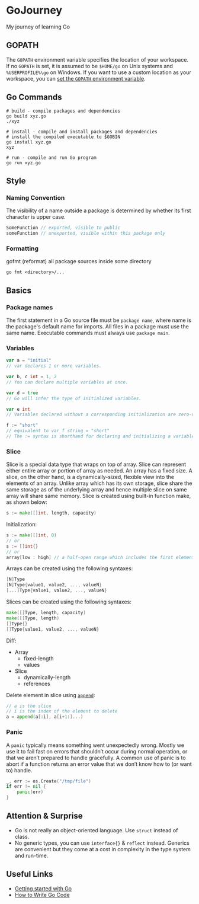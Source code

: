 # GoJourney
My journey of learning Go

## GOPATH

The `GOPATH` environment variable specifies the location of your workspace. If no `GOPATH` is set, it is assumed to be `$HOME/go` on Unix systems and `%USERPROFILE%\go` on Windows. If you want to use a custom location as your workspace, you can [set the `GOPATH` environment variable](https://github.com/golang/go/wiki/SettingGOPATH).

## Go Commands

```console
# build - compile packages and dependencies
go build xyz.go
./xyz
```

```console
# install - compile and install packages and dependencies
# install the compiled executable to $GOBIN
go install xyz.go
xyz
```

```console
# run - compile and run Go program
go run xyz.go
```

## Style

### Naming Convention

The visibility of a name outside a package is determined by whether its first character is upper case.

```go
SomeFunction // exported, visible to public
someFunction // unexported, visible within this package only
```

### Formatting

gofmt (reformat) all package sources inside some directory

`go fmt <directory>/...`

## Basics

### Package names

The first statement in a Go source file must be `package name`, where name is the package's default name for imports.  All files in a package must use the same name.  Executable commands must always use `package main`.

### Variables

```go
var a = "initial"
// var declares 1 or more variables.

var b, c int = 1, 2
// You can declare multiple variables at once.

var d = true
// Go will infer the type of initialized variables.

var e int
// Variables declared without a corresponding initialization are zero-valued.

f := "short"
// equivalent to var f string = "short"
// The := syntax is shorthand for declaring and initializing a variable.
```

### Slice

Slice is a special data type that wraps on top of array. Slice can represent either entire array or portion of array as needed. An array has a fixed size. A slice, on the other hand, is a dynamically-sized, flexible view into the elements of an array. Unlike array which has its own storage, slice share the same storage as of the underlying array and hence multiple slice on same array will share same memory. Slice is created using built-in function make, as shown below:

```go
s := make([]int, length, capacity)
```

Initialization:
```go
s := make([]int, 0)
// or
s := []int{}
// or
array[low : high] // a half-open range which includes the first element, but excludes the last one
```

Arrays can be created using the following syntaxes:
```go
[N]Type
[N]Type{value1, value2, ..., valueN}
[...]Type{value1, value2, ..., valueN}
```

Slices can be created using the following syntaxes:
```go
make([]Type, length, capacity)
make([]Type, length)
[]Type{}
[]Type{value1, value2, ..., valueN}
```

Diff:
* Array
  * fixed-length
  * values
* Slice
  * dynamically-length
  * references

Delete element in slice using [`append`](https://golang.org/pkg/builtin/#append):
```go
// a is the slice
// i is the index of the element to delete
a = append(a[:i], a[i+1:]...)
```

### Panic

A `panic` typically means something went unexpectedly wrong. Mostly we use it to fail fast on errors that shouldn’t occur during normal operation, or that we aren’t prepared to handle gracefully. A common use of panic is to abort if a function returns an error value that we don’t know how to (or want to) handle.

```go
_, err := os.Create("/tmp/file")
if err != nil {
    panic(err)
}
```

## Attention & Surprise

* Go is not really an object-oriented language. Use `struct` instead of class.
* No generic types, you can use `interface{}` & `reflect` instead. Generics are convenient but they come at a cost in complexity in the type system and run-time.

## Useful Links

* [Getting started with Go](https://github.com/golang/go/wiki#getting-started-with-go)
* [How to Write Go Code](https://golang.org/doc/code.html)
